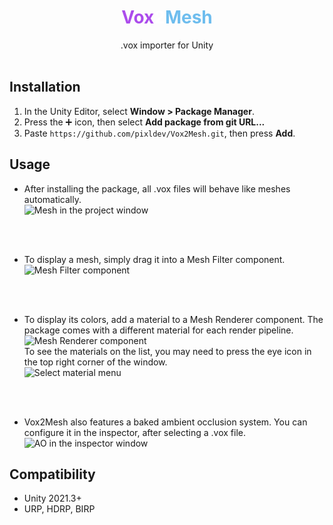 <div align="center">
<h1><span style="color: #ac4cec;">Vox</span><span style="color: white;">2</span><span style="color: #6ebdee;">Mesh</span></h1>
<span>.vox importer for Unity</span>
</div>
<br/>

## Installation
1. In the Unity Editor, select **Window > Package Manager**.
2. Press the ➕ icon, then select **Add package from git URL...**
3. Paste `https://github.com/pixldev/Vox2Mesh.git`, then press **Add**.

## Usage
- After installing the package, all .vox files will behave like meshes automatically.  
![Mesh in the project window](https://user-images.githubusercontent.com/36799862/217020499-76210e18-afb4-44fc-aaca-bd7b4046e6e5.png)
<br/>
<br/>

- To display a mesh, simply drag it into a Mesh Filter component.  
![Mesh Filter component](https://user-images.githubusercontent.com/36799862/217020520-51ad4a07-833f-444b-95c1-20709f92b9c2.png)
<br/>
<br/>

- To display its colors, add a material to a Mesh Renderer component. The package comes with a different material for each render pipeline.  
![Mesh Renderer component](https://user-images.githubusercontent.com/36799862/217020539-f4f17628-f26f-4b94-8600-6bbdadb5b2be.png)  
To see the materials on the list, you may need to press the eye icon in the top right corner of the window.  
![Select material menu](https://user-images.githubusercontent.com/36799862/217020549-44cff390-4749-4424-bafc-25fbfcc76a5d.png)
<br/>
<br/>

- Vox2Mesh also features a baked ambient occlusion system. You can configure it in the inspector, after selecting a .vox file.  
![AO in the inspector window](https://user-images.githubusercontent.com/36799862/217020558-5a0b5083-101a-4f16-ba85-2c5d02a7ff7d.png)

## Compatibility
- Unity 2021.3+
- URP, HDRP, BIRP
